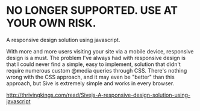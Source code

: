 NO LONGER SUPPORTED. USE AT YOUR OWN RISK.
===

A responsive design solution using javascript.

With more and more users visiting your site via a mobile device, responsive design is a must. The problem I've always had with responsive design is that I could never find a simple, easy to implement, solution that didn't require numerous custom @media queries through CSS. There's nothing wrong with the CSS approach, and it may even be "better" than this approach, but Sive is extremely simple and works in every browser.

http://thrivingkings.com/read/Sivejs-A-responsive-design-solution-using-javascript
